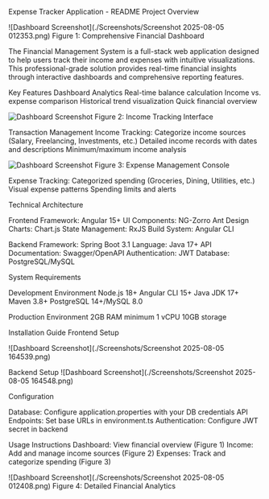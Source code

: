 Expense Tracker Application - README
Project Overview


![Dashboard Screenshot](./Screenshots/Screenshot 2025-08-05 012353.png)
Figure 1: Comprehensive Financial Dashboard

The Financial Management System is a full-stack web application designed to help users track their income and expenses with intuitive visualizations.
This professional-grade solution provides real-time financial insights through interactive dashboards and comprehensive reporting features.

Key Features
Dashboard Analytics
Real-time balance calculation
Income vs. expense comparison
Historical trend visualization
Quick financial overview



![Dashboard Screenshot](./Screenshots/Screenshot_2025-08-05_012420.png)
Figure 2: Income Tracking Interface

Transaction Management
Income Tracking:
Categorize income sources (Salary, Freelancing, Investments, etc.)
Detailed income records with dates and descriptions
Minimum/maximum income analysis


![Dashboard Screenshot](./Screenshots/Screenshot_2025-08-05_012430.png)
Figure 3: Expense Management Console

Expense Tracking:
Categorized spending (Groceries, Dining, Utilities, etc.)
Visual expense patterns
Spending limits and alerts

Technical Architecture

Frontend
Framework: Angular 15+
UI Components: NG-Zorro Ant Design
Charts: Chart.js
State Management: RxJS
Build System: Angular CLI

Backend
Framework: Spring Boot 3.1
Language: Java 17+
API Documentation: Swagger/OpenAPI
Authentication: JWT
Database: PostgreSQL/MySQL

System Requirements

Development Environment
Node.js 18+
Angular CLI 15+
Java JDK 17+
Maven 3.8+
PostgreSQL 14+/MySQL 8.0

Production Environment
2GB RAM minimum
1 vCPU
10GB storage

Installation Guide
Frontend Setup

![Dashboard Screenshot](./Screenshots/Screenshot 2025-08-05 164539.png)

Backend Setup
![Dashboard Screenshot](./Screenshots/Screenshot 2025-08-05 164548.png)

Configuration

Database: Configure application.properties with your DB credentials
API Endpoints: Set base URLs in environment.ts
Authentication: Configure JWT secret in backend

Usage Instructions
Dashboard: View financial overview (Figure 1)
Income: Add and manage income sources (Figure 2)
Expenses: Track and categorize spending (Figure 3)


![Dashboard Screenshot](./Screenshots/Screenshot 2025-08-05 012408.png)
Figure 4: Detailed Financial Analytics
